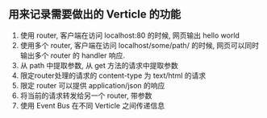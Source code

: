 ## 用来记录需要做出的 Verticle 的功能

1. 使用 router, 客户端在访问 localhost:80 的时候, 网页输出 hello world
2. 使用多个 router, 客户端在访问 localhost/some/path/ 的时候, 网页可以同时输出多个 router 的 handler 响应.
3. 从 path 中提取参数, 从 get 方法的请求中提取参数
4. 限定router处理的请求的 content-type 为 text/html 的请求
5. 限定 router 可以提供 application/json 的响应
6. 将当前的请求转发给另一个 router, 带参数
7. 使用 Event Bus 在不同 Verticle 之间传递信息

